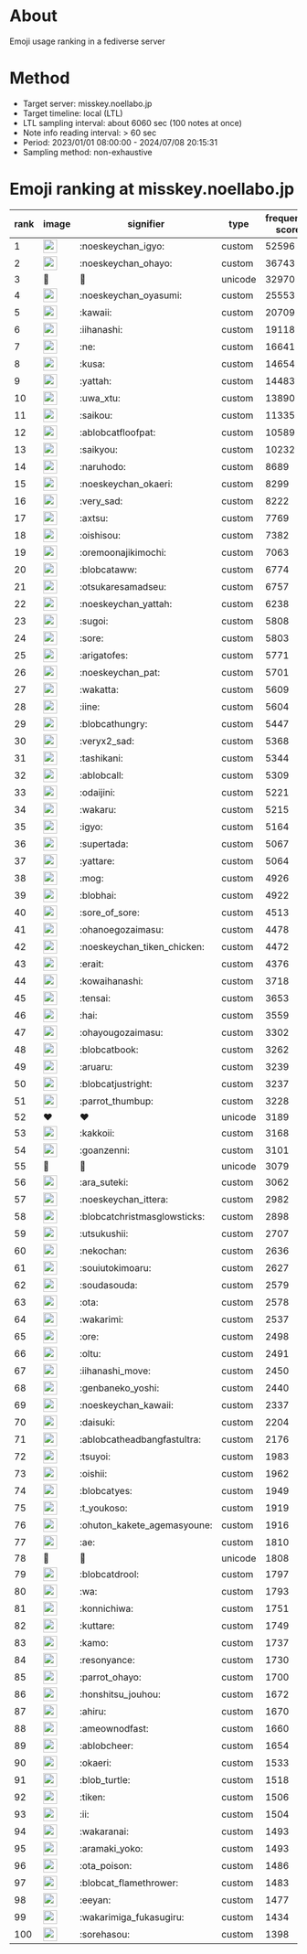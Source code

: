 # About
Emoji usage ranking in a fediverse server

# Method
- Target server: misskey.noellabo.jp
- Target timeline: local (LTL)
- LTL sampling interval: about 6060 sec (100 notes at once)
- Note info reading interval: > 60 sec
- Period: 2023/01/01 08:00:00 - 2024/07/08 20:15:31 
- Sampling method: non-exhaustive

# Emoji ranking at misskey.noellabo.jp

|rank|image|signifier|type|frequency score|
|----|----|----|----|----|
|1|<img height="24" src="https://misskey.noellabo.jp/emoji/noeskeychan_igyo.webp">|:noeskeychan_igyo:|custom|52596|
|2|<img height="24" src="https://misskey.noellabo.jp/emoji/noeskeychan_ohayo.webp">|:noeskeychan_ohayo:|custom|36743|
|3|🎉|🎉|unicode|32970|
|4|<img height="24" src="https://misskey.noellabo.jp/emoji/noeskeychan_oyasumi.webp">|:noeskeychan_oyasumi:|custom|25553|
|5|<img height="24" src="https://misskey.noellabo.jp/emoji/kawaii.webp">|:kawaii:|custom|20709|
|6|<img height="24" src="https://misskey.noellabo.jp/emoji/iihanashi.webp">|:iihanashi:|custom|19118|
|7|<img height="24" src="https://misskey.noellabo.jp/emoji/ne.webp">|:ne:|custom|16641|
|8|<img height="24" src="https://misskey.noellabo.jp/emoji/kusa.webp">|:kusa:|custom|14654|
|9|<img height="24" src="https://misskey.noellabo.jp/emoji/yattah.webp">|:yattah:|custom|14483|
|10|<img height="24" src="https://misskey.noellabo.jp/emoji/uwa_xtu.webp">|:uwa_xtu:|custom|13890|
|11|<img height="24" src="https://misskey.noellabo.jp/emoji/saikou.webp">|:saikou:|custom|11335|
|12|<img height="24" src="https://misskey.noellabo.jp/emoji/ablobcatfloofpat.webp">|:ablobcatfloofpat:|custom|10589|
|13|<img height="24" src="https://misskey.noellabo.jp/emoji/saikyou.webp">|:saikyou:|custom|10232|
|14|<img height="24" src="https://misskey.noellabo.jp/emoji/naruhodo.webp">|:naruhodo:|custom|8689|
|15|<img height="24" src="https://misskey.noellabo.jp/emoji/noeskeychan_okaeri.webp">|:noeskeychan_okaeri:|custom|8299|
|16|<img height="24" src="https://misskey.noellabo.jp/emoji/very_sad.webp">|:very_sad:|custom|8222|
|17|<img height="24" src="https://misskey.noellabo.jp/emoji/axtsu.webp">|:axtsu:|custom|7769|
|18|<img height="24" src="https://misskey.noellabo.jp/emoji/oishisou.webp">|:oishisou:|custom|7382|
|19|<img height="24" src="https://misskey.noellabo.jp/emoji/oremoonajikimochi.webp">|:oremoonajikimochi:|custom|7063|
|20|<img height="24" src="https://misskey.noellabo.jp/emoji/blobcataww.webp">|:blobcataww:|custom|6774|
|21|<img height="24" src="https://misskey.noellabo.jp/emoji/otsukaresamadseu.webp">|:otsukaresamadseu:|custom|6757|
|22|<img height="24" src="https://misskey.noellabo.jp/emoji/noeskeychan_yattah.webp">|:noeskeychan_yattah:|custom|6238|
|23|<img height="24" src="https://misskey.noellabo.jp/emoji/sugoi.webp">|:sugoi:|custom|5808|
|24|<img height="24" src="https://misskey.noellabo.jp/emoji/sore.webp">|:sore:|custom|5803|
|25|<img height="24" src="https://misskey.noellabo.jp/emoji/arigatofes.webp">|:arigatofes:|custom|5771|
|26|<img height="24" src="https://misskey.noellabo.jp/emoji/noeskeychan_pat.webp">|:noeskeychan_pat:|custom|5701|
|27|<img height="24" src="https://misskey.noellabo.jp/emoji/wakatta.webp">|:wakatta:|custom|5609|
|28|<img height="24" src="https://misskey.noellabo.jp/emoji/iine.webp">|:iine:|custom|5604|
|29|<img height="24" src="https://misskey.noellabo.jp/emoji/blobcathungry.webp">|:blobcathungry:|custom|5447|
|30|<img height="24" src="https://misskey.noellabo.jp/emoji/veryx2_sad.webp">|:veryx2_sad:|custom|5368|
|31|<img height="24" src="https://misskey.noellabo.jp/emoji/tashikani.webp">|:tashikani:|custom|5344|
|32|<img height="24" src="https://misskey.noellabo.jp/emoji/ablobcall.webp">|:ablobcall:|custom|5309|
|33|<img height="24" src="https://misskey.noellabo.jp/emoji/odaijini.webp">|:odaijini:|custom|5221|
|34|<img height="24" src="https://misskey.noellabo.jp/emoji/wakaru.webp">|:wakaru:|custom|5215|
|35|<img height="24" src="https://misskey.noellabo.jp/emoji/igyo.webp">|:igyo:|custom|5164|
|36|<img height="24" src="https://misskey.noellabo.jp/emoji/supertada.webp">|:supertada:|custom|5067|
|37|<img height="24" src="https://misskey.noellabo.jp/emoji/yattare.webp">|:yattare:|custom|5064|
|38|<img height="24" src="https://misskey.noellabo.jp/emoji/mog.webp">|:mog:|custom|4926|
|39|<img height="24" src="https://misskey.noellabo.jp/emoji/blobhai.webp">|:blobhai:|custom|4922|
|40|<img height="24" src="https://misskey.noellabo.jp/emoji/sore_of_sore.webp">|:sore_of_sore:|custom|4513|
|41|<img height="24" src="https://misskey.noellabo.jp/emoji/ohanoegozaimasu.webp">|:ohanoegozaimasu:|custom|4478|
|42|<img height="24" src="https://misskey.noellabo.jp/emoji/noeskeychan_tiken_chicken.webp">|:noeskeychan_tiken_chicken:|custom|4472|
|43|<img height="24" src="https://misskey.noellabo.jp/emoji/erait.webp">|:erait:|custom|4376|
|44|<img height="24" src="https://misskey.noellabo.jp/emoji/kowaihanashi.webp">|:kowaihanashi:|custom|3718|
|45|<img height="24" src="https://misskey.noellabo.jp/emoji/tensai.webp">|:tensai:|custom|3653|
|46|<img height="24" src="https://misskey.noellabo.jp/emoji/hai.webp">|:hai:|custom|3559|
|47|<img height="24" src="https://misskey.noellabo.jp/emoji/ohayougozaimasu.webp">|:ohayougozaimasu:|custom|3302|
|48|<img height="24" src="https://misskey.noellabo.jp/emoji/blobcatbook.webp">|:blobcatbook:|custom|3262|
|49|<img height="24" src="https://misskey.noellabo.jp/emoji/aruaru.webp">|:aruaru:|custom|3239|
|50|<img height="24" src="https://misskey.noellabo.jp/emoji/blobcatjustright.webp">|:blobcatjustright:|custom|3237|
|51|<img height="24" src="https://misskey.noellabo.jp/emoji/parrot_thumbup.webp">|:parrot_thumbup:|custom|3228|
|52|❤|❤|unicode|3189|
|53|<img height="24" src="https://misskey.noellabo.jp/emoji/kakkoii.webp">|:kakkoii:|custom|3168|
|54|<img height="24" src="https://misskey.noellabo.jp/emoji/goanzenni.webp">|:goanzenni:|custom|3101|
|55|🍗|🍗|unicode|3079|
|56|<img height="24" src="https://misskey.noellabo.jp/emoji/ara_suteki.webp">|:ara_suteki:|custom|3062|
|57|<img height="24" src="https://misskey.noellabo.jp/emoji/noeskeychan_ittera.webp">|:noeskeychan_ittera:|custom|2982|
|58|<img height="24" src="https://misskey.noellabo.jp/emoji/blobcatchristmasglowsticks.webp">|:blobcatchristmasglowsticks:|custom|2898|
|59|<img height="24" src="https://misskey.noellabo.jp/emoji/utsukushii.webp">|:utsukushii:|custom|2707|
|60|<img height="24" src="https://misskey.noellabo.jp/emoji/nekochan.webp">|:nekochan:|custom|2636|
|61|<img height="24" src="https://misskey.noellabo.jp/emoji/souiutokimoaru.webp">|:souiutokimoaru:|custom|2627|
|62|<img height="24" src="https://misskey.noellabo.jp/emoji/soudasouda.webp">|:soudasouda:|custom|2579|
|63|<img height="24" src="https://misskey.noellabo.jp/emoji/ota.webp">|:ota:|custom|2578|
|64|<img height="24" src="https://misskey.noellabo.jp/emoji/wakarimi.webp">|:wakarimi:|custom|2537|
|65|<img height="24" src="https://misskey.noellabo.jp/emoji/ore.webp">|:ore:|custom|2498|
|66|<img height="24" src="https://misskey.noellabo.jp/emoji/oltu.webp">|:oltu:|custom|2491|
|67|<img height="24" src="https://misskey.noellabo.jp/emoji/iihanashi_move.webp">|:iihanashi_move:|custom|2450|
|68|<img height="24" src="https://misskey.noellabo.jp/emoji/genbaneko_yoshi.webp">|:genbaneko_yoshi:|custom|2440|
|69|<img height="24" src="https://misskey.noellabo.jp/emoji/noeskeychan_kawaii.webp">|:noeskeychan_kawaii:|custom|2337|
|70|<img height="24" src="https://misskey.noellabo.jp/emoji/daisuki.webp">|:daisuki:|custom|2204|
|71|<img height="24" src="https://misskey.noellabo.jp/emoji/ablobcatheadbangfastultra.webp">|:ablobcatheadbangfastultra:|custom|2176|
|72|<img height="24" src="https://misskey.noellabo.jp/emoji/tsuyoi.webp">|:tsuyoi:|custom|1983|
|73|<img height="24" src="https://misskey.noellabo.jp/emoji/oishii.webp">|:oishii:|custom|1962|
|74|<img height="24" src="https://misskey.noellabo.jp/emoji/blobcatyes.webp">|:blobcatyes:|custom|1949|
|75|<img height="24" src="https://misskey.noellabo.jp/emoji/t_youkoso.webp">|:t_youkoso:|custom|1919|
|76|<img height="24" src="https://misskey.noellabo.jp/emoji/ohuton_kakete_agemasyoune.webp">|:ohuton_kakete_agemasyoune:|custom|1916|
|77|<img height="24" src="https://misskey.noellabo.jp/emoji/ae.webp">|:ae:|custom|1810|
|78|👀|👀|unicode|1808|
|79|<img height="24" src="https://misskey.noellabo.jp/emoji/blobcatdrool.webp">|:blobcatdrool:|custom|1797|
|80|<img height="24" src="https://misskey.noellabo.jp/emoji/wa.webp">|:wa:|custom|1793|
|81|<img height="24" src="https://misskey.noellabo.jp/emoji/konnichiwa.webp">|:konnichiwa:|custom|1751|
|82|<img height="24" src="https://misskey.noellabo.jp/emoji/kuttare.webp">|:kuttare:|custom|1749|
|83|<img height="24" src="https://misskey.noellabo.jp/emoji/kamo.webp">|:kamo:|custom|1737|
|84|<img height="24" src="https://misskey.noellabo.jp/emoji/resonyance.webp">|:resonyance:|custom|1730|
|85|<img height="24" src="https://misskey.noellabo.jp/emoji/parrot_ohayo.webp">|:parrot_ohayo:|custom|1700|
|86|<img height="24" src="https://misskey.noellabo.jp/emoji/honshitsu_jouhou.webp">|:honshitsu_jouhou:|custom|1672|
|87|<img height="24" src="https://misskey.noellabo.jp/emoji/ahiru.webp">|:ahiru:|custom|1670|
|88|<img height="24" src="https://misskey.noellabo.jp/emoji/ameownodfast.webp">|:ameownodfast:|custom|1660|
|89|<img height="24" src="https://misskey.noellabo.jp/emoji/ablobcheer.webp">|:ablobcheer:|custom|1654|
|90|<img height="24" src="https://misskey.noellabo.jp/emoji/okaeri.webp">|:okaeri:|custom|1533|
|91|<img height="24" src="https://misskey.noellabo.jp/emoji/blob_turtle.webp">|:blob_turtle:|custom|1518|
|92|<img height="24" src="https://misskey.noellabo.jp/emoji/tiken.webp">|:tiken:|custom|1506|
|93|<img height="24" src="https://misskey.noellabo.jp/emoji/ii.webp">|:ii:|custom|1504|
|94|<img height="24" src="https://misskey.noellabo.jp/emoji/wakaranai.webp">|:wakaranai:|custom|1493|
|95|<img height="24" src="https://misskey.noellabo.jp/emoji/aramaki_yoko.webp">|:aramaki_yoko:|custom|1493|
|96|<img height="24" src="https://misskey.noellabo.jp/emoji/ota_poison.webp">|:ota_poison:|custom|1486|
|97|<img height="24" src="https://misskey.noellabo.jp/emoji/blobcat_flamethrower.webp">|:blobcat_flamethrower:|custom|1483|
|98|<img height="24" src="https://misskey.noellabo.jp/emoji/eeyan.webp">|:eeyan:|custom|1477|
|99|<img height="24" src="https://misskey.noellabo.jp/emoji/wakarimiga_fukasugiru.webp">|:wakarimiga_fukasugiru:|custom|1434|
|100|<img height="24" src="https://misskey.noellabo.jp/emoji/sorehasou.webp">|:sorehasou:|custom|1398|
